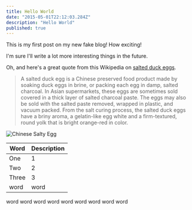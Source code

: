 ```yaml
---
title: Hello World
date: "2015-05-01T22:12:03.284Z"
description: "Hello World"
published: true 
---
```


This is my first post on my new fake blog! How exciting!

I'm sure I'll write a lot more interesting things in the future.

Oh, and here's a great quote from this Wikipedia on
[salted duck eggs](https://en.wikipedia.org/wiki/Salted_duck_egg).

> A salted duck egg is a Chinese preserved food product made by soaking duck
> eggs in brine, or packing each egg in damp, salted charcoal. In Asian
> supermarkets, these eggs are sometimes sold covered in a thick layer of salted
> charcoal paste. The eggs may also be sold with the salted paste removed,
> wrapped in plastic, and vacuum packed. From the salt curing process, the
> salted duck eggs have a briny aroma, a gelatin-like egg white and a
> firm-textured, round yolk that is bright orange-red in color.

![Chinese Salty Egg](/Mandalorian.png)


| Word          | Description |
|----------------| ------------ |
| One | 1
| Two |2
| Three |3
|word | word|


word word word 
word word word 
word word word 
